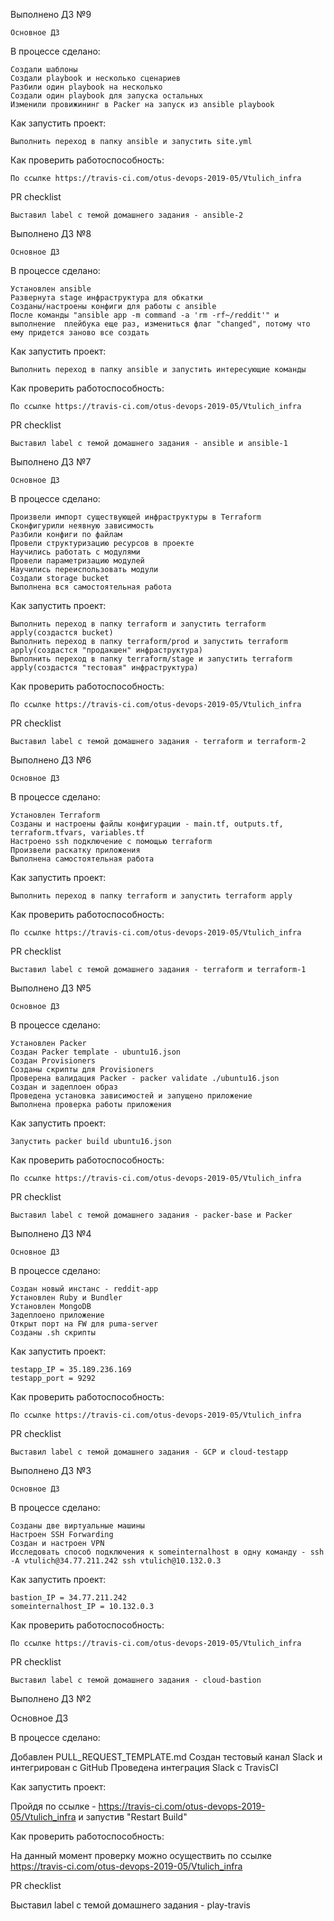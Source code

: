 Выполнено ДЗ №9

    Основное ДЗ

В процессе сделано:

    Создали шаблоны
    Создали playbook и несколько сценариев
    Разбили один playbook на несколько
    Создали один playbook для запуска остальных
    Изменили провижининг в Packer на запуск из ansible playbook

Как запустить проект:

    Выполнить переход в папку ansible и запустить site.yml

Как проверить работоспособность:

    По ссылке https://travis-ci.com/otus-devops-2019-05/Vtulich_infra

PR checklist

    Выставил label с темой домашнего задания - ansible-2

Выполнено ДЗ №8

    Основное ДЗ

В процессе сделано:

    Установлен ansible
    Развернута stage инфраструктура для обкатки
    Созданы/настроены конфиги для работы с ansible
    После команды "ansible app -m command -a 'rm -rf~/reddit'" и выполнение  плейбука еще раз, измениться флаг "changed", потому что ему придется заново все создать

Как запустить проект:

    Выполнить переход в папку ansible и запустить интересующие команды

Как проверить работоспособность:

    По ссылке https://travis-ci.com/otus-devops-2019-05/Vtulich_infra

PR checklist

    Выставил label с темой домашнего задания - ansible и ansible-1

Выполнено ДЗ №7

    Основное ДЗ

В процессе сделано:

    Произвели импорт существующей инфраструктуры в Terraform
    Сконфигурили неявную зависимость
    Разбили конфиги по файлам
    Провели структуризацию ресурсов в проекте
    Научились работать с модулями
    Провели параметризацию модулей
    Научились переиспользовать модули
    Создали storage bucket
    Выполнена вся самостоятельная работа

Как запустить проект:

    Выполнить переход в папку terraform и запустить terraform apply(создастся bucket)
    Выполнить переход в папку terraform/prod и запустить terraform apply(создастся "продакшен" инфраструктура)
    Выполнить переход в папку terraform/stage и запустить terraform apply(создастся "тестовая" инфраструктура)

Как проверить работоспособность:

    По ссылке https://travis-ci.com/otus-devops-2019-05/Vtulich_infra

PR checklist

    Выставил label с темой домашнего задания - terraform и terraform-2

Выполнено ДЗ №6

    Основное ДЗ

В процессе сделано:

    Установлен Terraform
    Созданы и настроены файлы конфигурации - main.tf, outputs.tf, terraform.tfvars, variables.tf
    Настроено ssh подключение с помощью terraform
    Произвели раскатку приложения
    Выполнена самостоятельная работа

Как запустить проект:

    Выполнить переход в папку terraform и запустить terraform apply

Как проверить работоспособность:

    По ссылке https://travis-ci.com/otus-devops-2019-05/Vtulich_infra

PR checklist

    Выставил label с темой домашнего задания - terraform и terraform-1

Выполнено ДЗ №5

    Основное ДЗ

В процессе сделано:

    Установлен Packer
    Создан Packer template - ubuntu16.json
    Создан Provisioners
    Созданы скрипты для Provisioners
    Проверена валидация Packer - packer validate ./ubuntu16.json
    Создан и задеплоен образ
    Проведена установка зависимостей и запущено приложение
    Выполнена проверка работы приложения

Как запустить проект:

    Запустить packer build ubuntu16.json

Как проверить работоспособность:

    По ссылке https://travis-ci.com/otus-devops-2019-05/Vtulich_infra

PR checklist

    Выставил label с темой домашнего задания - packer-base и Packer

Выполнено ДЗ №4

    Основное ДЗ

В процессе сделано:

    Создан новый инстанс - reddit-app
    Установлен Ruby и Bundler
    Установлен MongoDB
    Задеплоено приложение
    Открыт порт на FW для puma-server
    Созданы .sh скрипты

Как запустить проект:

    testapp_IP = 35.189.236.169
    testapp_port = 9292

Как проверить работоспособность:

    По ссылке https://travis-ci.com/otus-devops-2019-05/Vtulich_infra

PR checklist

    Выставил label с темой домашнего задания - GCP и cloud-testapp

Выполнено ДЗ №3

    Основное ДЗ

В процессе сделано:

    Созданы две виртуальные машины
    Настроен SSH Forwarding
    Создан и настроен VPN
    Исследовать способ подключения к someinternalhost в одну команду - ssh -A vtulich@34.77.211.242 ssh vtulich@10.132.0.3

Как запустить проект:

    bastion_IP = 34.77.211.242
    someinternalhost_IP = 10.132.0.3

Как проверить работоспособность:

    По ссылке https://travis-ci.com/otus-devops-2019-05/Vtulich_infra

PR checklist

    Выставил label с темой домашнего задания - cloud-bastion

Выполнено ДЗ №2

Основное ДЗ

В процессе сделано:

Добавлен PULL_REQUEST_TEMPLATE.md
Создан тестовый канал Slack и интегрирован с GitHub
Проведена интеграция Slack c TravisCI

Как запустить проект:

Пройдя по ссылке - https://travis-ci.com/otus-devops-2019-05/Vtulich_infra и запустив "Restart Build"

Как проверить работоспособность:

На данный момент проверку можно осуществить по ссылке https://travis-ci.com/otus-devops-2019-05/Vtulich_infra

PR checklist

Выставил label с темой домашнего задания - play-travis

